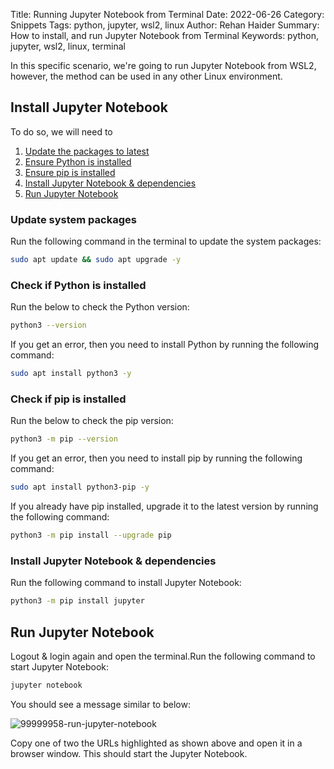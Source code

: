Title: Running Jupyter Notebook from Terminal
Date: 2022-06-26
Category: Snippets
Tags: python, jupyter, wsl2, linux
Author: Rehan Haider
Summary: How to install, and run Jupyter Notebook from Terminal
Keywords: python, jupyter, wsl2, linux, terminal

In this specific scenario, we're going to run Jupyter Notebook from WSL2, however, the method can be used in any other Linux environment.


## Install Jupyter Notebook

To do so, we will need to

1. [Update the packages to latest](#update-system-packages)
2. [Ensure Python is installed](#check-if-python-is-installed)
3. [Ensure pip is installed](#check-if-pip-is-installed)
4. [Install Jupyter Notebook & dependencies](#install-jupyter-notebook-dependencies)
5. [Run Jupyter Notebook](#run-jupyter-notebook)


### Update system packages

Run the following command in the terminal to update the system packages:

```bash
sudo apt update && sudo apt upgrade -y
```

### Check if Python is installed

Run the below to check the Python version:

```bash
python3 --version
```

If you get an error, then you need to install Python by running the following command:

```bash
sudo apt install python3 -y
```

### Check if pip is installed

Run the below to check the pip version:

```bash
python3 -m pip --version
```
If you get an error, then you need to install pip by running the following command:

```bash
sudo apt install python3-pip -y
```

If you already have pip installed, upgrade it to the latest version by running the following command:

```bash
python3 -m pip install --upgrade pip
```


### Install Jupyter Notebook & dependencies
Run the following command to install Jupyter Notebook:

```bash
python3 -m pip install jupyter
```

## Run Jupyter Notebook

Logout & login again and open the terminal.Run the following command to start Jupyter Notebook:

```bash
jupyter notebook
```

You should see a message similar to below:

![99999958-run-jupyter-notebook]({static}/images/99999958-run-jupyter-notebook.png)

Copy one of two the URLs highlighted as shown above and open it in a browser window. 
This should start the Jupyter Notebook.
